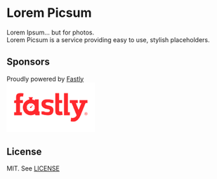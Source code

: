 Lorem Picsum
===========

Lorem Ipsum... but for photos.  
Lorem Picsum is a service providing easy to use, stylish placeholders.  
 
## Sponsors

Proudly powered by [Fastly](https://fastly.com)  
<a href="https://fastly.com">
  <img src="internal/api/web/embed/assets/images/fastly.svg" width="201px">
</a>

## License
MIT. See [LICENSE](./LICENSE.md)
